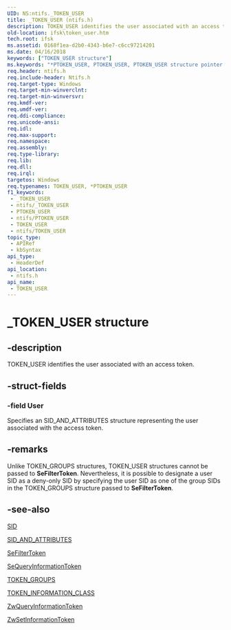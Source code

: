 ```yaml
---
UID: NS:ntifs._TOKEN_USER
title: _TOKEN_USER (ntifs.h)
description: TOKEN_USER identifies the user associated with an access token.
old-location: ifsk\token_user.htm
tech.root: ifsk
ms.assetid: 0168f1ea-d2b0-4343-b6e7-c6cc97214201
ms.date: 04/16/2018
keywords: ["TOKEN_USER structure"]
ms.keywords: "*PTOKEN_USER, PTOKEN_USER, PTOKEN_USER structure pointer [Installable File System Drivers], TOKEN_USER, TOKEN_USER structure [Installable File System Drivers], _TOKEN_USER, ifsk.token_user, ntifs/PTOKEN_USER, ntifs/TOKEN_USER, securitystructures_0e952505-1e51-463e-ba92-c6995e6f107a.xml"
req.header: ntifs.h
req.include-header: Ntifs.h
req.target-type: Windows
req.target-min-winverclnt: 
req.target-min-winversvr: 
req.kmdf-ver: 
req.umdf-ver: 
req.ddi-compliance: 
req.unicode-ansi: 
req.idl: 
req.max-support: 
req.namespace: 
req.assembly: 
req.type-library: 
req.lib: 
req.dll: 
req.irql: 
targetos: Windows
req.typenames: TOKEN_USER, *PTOKEN_USER
f1_keywords:
 - _TOKEN_USER
 - ntifs/_TOKEN_USER
 - PTOKEN_USER
 - ntifs/PTOKEN_USER
 - TOKEN_USER
 - ntifs/TOKEN_USER
topic_type:
 - APIRef
 - kbSyntax
api_type:
 - HeaderDef
api_location:
 - ntifs.h
api_name:
 - TOKEN_USER
---
```


# _TOKEN_USER structure


## -description

TOKEN_USER identifies the user associated with an access token.

## -struct-fields

### -field User

Specifies an SID_AND_ATTRIBUTES structure representing the user associated with the access token.

## -remarks

Unlike TOKEN_GROUPS structures, TOKEN_USER structures cannot be passed to <b>SeFilterToken</b>. Nevertheless, it is possible to designate a user SID as a deny-only SID by specifying the user SID as one of the group SIDs in the TOKEN_GROUPS structure passed to <b>SeFilterToken</b>.

## -see-also

<a href="/windows-hardware/drivers/ddi/ntifs/ns-ntifs-_sid">SID</a>



<a href="/windows-hardware/drivers/ddi/ntifs/ns-ntifs-_sid_and_attributes">SID_AND_ATTRIBUTES</a>



<a href="/windows-hardware/drivers/ddi/ntifs/nf-ntifs-sefiltertoken">SeFilterToken</a>



<a href="/windows-hardware/drivers/ddi/ntifs/nf-ntifs-sequeryinformationtoken">SeQueryInformationToken</a>



<a href="/windows-hardware/drivers/ddi/ntifs/ns-ntifs-_token_groups">TOKEN_GROUPS</a>



<a href="/windows-hardware/drivers/ddi/ntifs/ne-ntifs-_token_information_class">TOKEN_INFORMATION_CLASS</a>



<a href="/previous-versions/ff567055(v=vs.85)">ZwQueryInformationToken</a>



<a href="/previous-versions/ff567102(v=vs.85)">ZwSetInformationToken</a>
